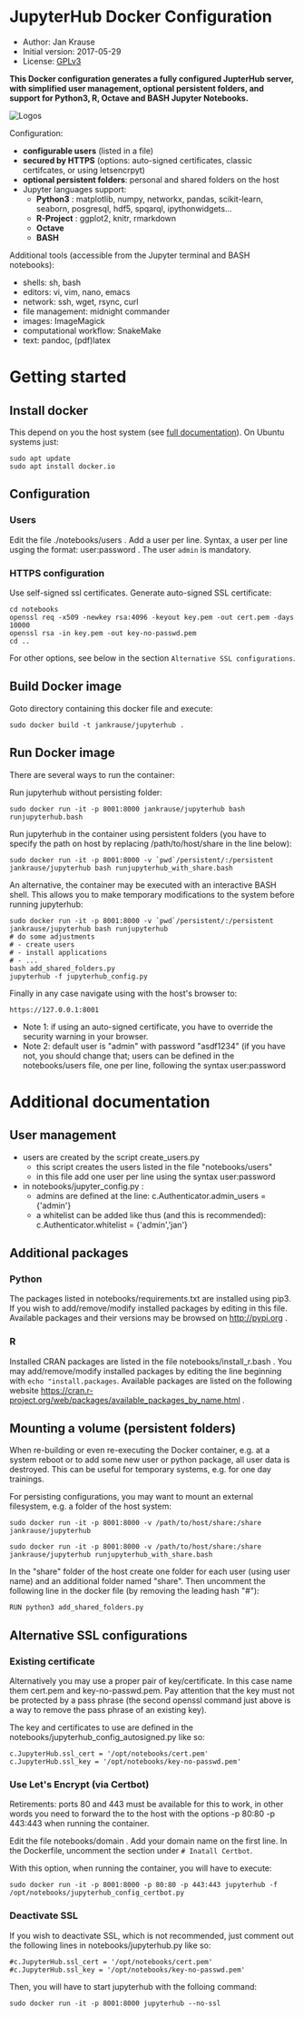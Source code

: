 # JupyterHub Docker Configuration

* Author: Jan Krause
* Initial version: 2017-05-29
* License: [GPLv3](https://www.gnu.org/licenses/gpl-3.0.en.html)

**This Docker configuration generates a fully configured JupterHub server, with simplified user management, optional persistent folders, and support for Python3, R, Octave and BASH Jupyter Notebooks.**

![Logos](logos.png)

Configuration: 

* **configurable users** (listed in a file)
* **secured by HTTPS** (options: auto-signed certificates, classic certifcates, or using letsencrpyt)
* **optional persistent folders**: personal and shared folders on the host
* Jupyter languages support:
  * **Python3** : matplotlib, numpy, networkx, pandas, scikit-learn, seaborn, posgresql, hdf5, spqarql, ipythonwidgets...
  * **R-Project** : ggplot2, knitr, rmarkdown
  * **Octave**
  * **BASH**

Additional tools (accessible from the Jupyter terminal and BASH notebooks):

* shells: sh, bash
* editors: vi, vim, nano, emacs
* network: ssh, wget, rsync, curl
* file management: midnight commander
* images: ImageMagick
* computational workflow: SnakeMake
* text: pandoc, (pdf)latex

# Getting started

## Install docker

This depend on you the host system (see [full documentation](https://docs.docker.com/engine/installation/)). On Ubuntu systems just:

    sudo apt update
    sudo apt install docker.io

## Configuration

### Users
Edit the file ./notebooks/users . Add a user per line. Syntax, a user per line usging the format: user:password . The user `admin` is mandatory.

### HTTPS configuration

Use self-signed ssl certificates. Generate auto-signed SSL certificate:

    cd notebooks
    openssl req -x509 -newkey rsa:4096 -keyout key.pem -out cert.pem -days 10000
    openssl rsa -in key.pem -out key-no-passwd.pem 
    cd ..

For other options, see below in the section `Alternative SSL configurations`.

## Build Docker image

Goto directory containing this docker file and execute:

    sudo docker build -t jankrause/jupyterhub .

## Run Docker image

There are several ways to run the container:

Run jupyterhub without persisting folder:

    sudo docker run -it -p 8001:8000 jankrause/jupyterhub bash runjupyterhub.bash

Run jupyterhub in the container using persistent folders (you have to specify the path on host by replacing /path/to/host/share in the line below):

    sudo docker run -it -p 8001:8000 -v `pwd`/persistent/:/persistent jankrause/jupyterhub bash runjupyterhub_with_share.bash

An alternative, the container may be executed with an interactive BASH shell. This allows you to make temporary modifications to the system before running jupyterhub:

    sudo docker run -it -p 8001:8000 -v `pwd`/persistent/:/persistent jankrause/jupyterhub bash runjupyterhub
    # do some adjustments
    # - create users
    # - install applications
    # - ...
    bash add_shared_folders.py
    jupyterhub -f jupyterhub_config.py 

Finally in any case navigate using with the host's browser to:

    https://127.0.0.1:8001
    
* Note 1: if using an auto-signed certificate, you have to override the security warning in your browser.
* Note 2: default user is "admin" with password "asdf1234" (if you have not, you should change that; users can be defined in the notebooks/users file, one per line, following the syntax user:password

# Additional documentation

## User management
* users are created by the script create_users.py
  * this script creates the users listed in the file "notebooks/users"
  * in this file add one user per line using the syntax user:password
* in notebooks/jupyter_config.py : 
  * admins are defined at the line:
     c.Authenticator.admin_users = {'admin'}
  * a whitelist can be added like thus (and this is recommended):
     c.Authenticator.whitelist = {'admin','jan'}


## Additional packages

### Python
The packages listed in notebooks/requirements.txt are installed using pip3. If you wish to add/remove/modify installed packages by editing in this file. Available packages and their versions may be browsed on http://pypi.org .

### R
Installed CRAN packages are listed in the file notebooks/install_r.bash . You may add/remove/modify installed packages by editing the line beginning with `echo "install.packages`. Available packages are listed on the following website https://cran.r-project.org/web/packages/available_packages_by_name.html .


## Mounting a volume (persistent folders)

When re-building or even re-executing the Docker container, e.g. at a system reboot or to add some new user or python package, all user data is destroyed. This can be useful for temporary systems, e.g. for one day trainings. 

For persisting configurations, you may want to mount an external filesystem, e.g. a folder of the host system:

    sudo docker run -it -p 8001:8000 -v /path/to/host/share:/share jankrause/jupyterhub
    
    sudo docker run -it -p 8001:8000 -v /path/to/host/share:/share jankrause/jupyterhub runjupyterhub_with_share.bash
    
In the "share" folder of the host create one folder for each user (using user name) and an additional folder named "share". Then uncomment the following line in the docker file (by removing the leading hash "#"):
    
    RUN python3 add_shared_folders.py


## Alternative SSL configurations


### Existing certificate
Alternatively you may use a proper pair of key/certificate. In this case name them cert.pem and key-no-passwd.pem. Pay attention that the key must not be protected by a pass phrase (the second openssl command just above is a way to remove the pass phrase of an existing key).

The key and certificates to use are defined in the notebooks/jupyterhub_config_autosigned.py like so:

    c.JupyterHub.ssl_cert = '/opt/notebooks/cert.pem'
    c.JupyterHub.ssl_key = '/opt/notebooks/key-no-passwd.pem'

### Use Let's Encrypt (via Certbot)

Retirements: ports 80 and 443 must be available for this to work, in other words you need to forward the to the host with the options -p 80:80 -p 443:443 when running the container.

Edit the file notebooks/domain . Add your domain name on the first line. In the Dockerfile, uncomment the section under `# Inatall Certbot`.

With this option, when running the container, you will have to execute:

    sudo docker run -it -p 8001:8000 -p 80:80 -p 443:443 jupyterhub -f /opt/notebooks/jupyterhub_config_certbot.py

### Deactivate SSL

If you wish to deactivate SSL, which is not recommended, just comment out the following lines in notebooks/jupyterhub.py like so: 

    #c.JupyterHub.ssl_cert = '/opt/notebooks/cert.pem'
    #c.JupyterHub.ssl_key = '/opt/notebooks/key-no-passwd.pem'

Then, you will have to start jupyterhub with the folloing command:

    sudo docker run -it -p 8001:8000 jupyterhub --no-ssl






